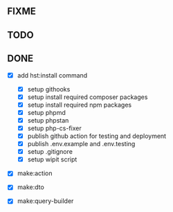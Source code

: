 ## FIXME

## TODO

## DONE

- [x] add hst:install command
    - [x] setup githooks
    - [x] setup install required composer packages
    - [x] setup install required npm packages
    - [x] setup phpmd
    - [x] setup phpstan
    - [x] setup php-cs-fixer
    - [x] publish github action for testing and deployment
    - [x] publish .env.example and .env.testing
    - [x] setup .gitignore
    - [x] setup wipit script
- [x] make:action
- [x] make:dto
- [x] make:query-builder


